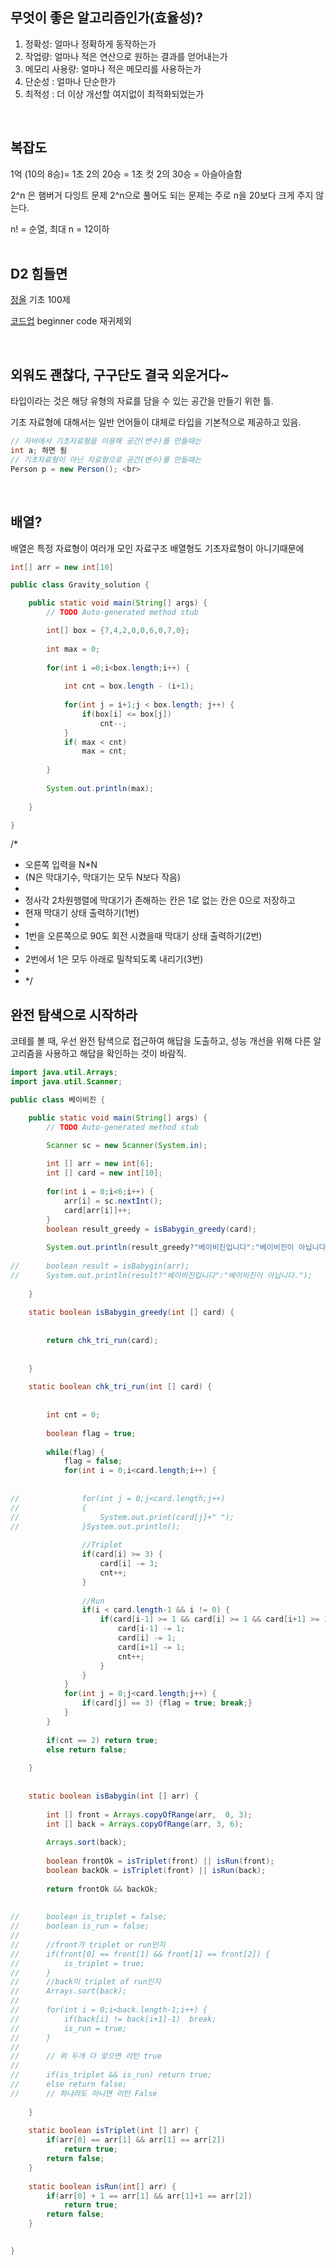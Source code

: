 ## 무엇이 좋은 알고리즘인가(효율성)?
  1. 정확성: 얼마나 정확하게 동작하는가
  2. 작업량: 얼마나 적은 연산으로 원하는 결과를 얻어내는가
  3. 메모리 사용량: 얼마나 적은 메모리를 사용하는가
  4. 단순성 : 얼마나 단순한가
  5. 최적성 : 더 이상 개선할 여지없이 최적화되었는가<br>
<br>

## 복잡도
1억 (10의 8승)= 1초
2의 20승 = 1초 컷
2의 30승 = 아슬아슬함 

2^n 은 햄버거 다잉트 문제
2^n으로 풀어도 되는 문제는
주로 n을 20보다 크게 주지 않는다.

n! = 순열, 최대 n = 12이하<br>
<br>

## D2 힘들면
[정올](http://jungol.co.kr/bbs/board.php?bo_table=pbank&sca=20) 기초 100제

[코드업](https://codeup.kr/problemsetsol.php) beginner code 재귀제외<br>

<br>

## 외워도 괜찮다, 구구단도 결국 외운거다~

타입이라는 것은 해당 유형의 자료를 담을 수 있는 공간을 만들기 위한 틀.

기초 자료형에 대해서는 일반 언어들이 대체로 타입을 기본적으로 제공하고 있음.

```java
// 자바에서 기초자료형을 이용해 공간(변수)를 만들때는
int a; 하면 됨
// 기초자료형이 아닌 자료형으로 공간(변수)를 만들때는
Person p = new Person(); <br>
```

<br>

## 배열?

배열은 특정 자료형이 여러개 모인 자료구조
배열형도 기초자료형이 아니기때문에 

``` java
int[] arr = new int[10]
```


``` java
public class Gravity_solution {

	public static void main(String[] args) {
		// TODO Auto-generated method stub

		int[] box = {7,4,2,0,0,6,0,7,0};
		
		int max = 0;
		
		for(int i =0;i<box.length;i++) {
			
			int cnt = box.length - (i+1);
			
			for(int j = i+1;j < box.length; j++) {
				if(box[i] <= box[j])
					cnt--;
			}
			if( max < cnt)
				max = cnt;
			
		}
		
		System.out.println(max);
		
	}

}
```

/*
 * 오른쪽 입력을 N*N
 * (N은 막대기수, 막대기는 모두 N보다 작음)
 * 
 * 정사각 2차원행렬에 막대기가 존해하는 칸은 1로 없는 칸은 0으로 저장하고
 * 현재 막대기 상태 출력하기(1번)
 * 
 * 1번을 오른쪽으로 90도 회전 시켰을때 막대기 상태 출력하기(2번)
 * 
 * 2번에서 1은 모두 아래로 밀착되도록 내리기(3번)
 * 
 * */


## 완전 탐색으로 시작하라

코테를 볼 때, 우선 완전 탐색으로 접근하여 해답을 도출하고, 성능 개선을 위해 다른 알고리즘을 사용하고 해답을 확인하는 것이 바람직.

``` java
import java.util.Arrays;
import java.util.Scanner;

public class 베이비진 {

	public static void main(String[] args) {
		// TODO Auto-generated method stub

		Scanner sc = new Scanner(System.in);
				
		int [] arr = new int[6];
		int [] card = new int[10];
		
		for(int i = 0;i<6;i++) {
			arr[i] = sc.nextInt();
			card[arr[i]]++;
		}
		boolean result_greedy = isBabygin_greedy(card);
		
		System.out.println(result_greedy?"베이비진입니다":"베이비진이 아닙니다.");
		
//		boolean result = isBabygin(arr);
//		System.out.println(result?"베이비진입니다":"베이비진이 아닙니다.");
		
	}
	
	static boolean isBabygin_greedy(int [] card) {
		
		
		return chk_tri_run(card);
		
		
	}
	
	static boolean chk_tri_run(int [] card) {
		
		
		int cnt = 0;
		
		boolean flag = true;
	
		while(flag) {
			flag = false;
			for(int i = 0;i<card.length;i++) {
				
				
//				for(int j = 0;j<card.length;j++)
//				{
//					System.out.print(card[j]+" ");		
//				}System.out.println();
			
				//Triplet
				if(card[i] >= 3) {
					card[i] -= 3;
					cnt++;
				}
							
				//Run
				if(i < card.length-1 && i != 0) {
					if(card[i-1] >= 1 && card[i] >= 1 && card[i+1] >= 1) {
						card[i-1] -= 1;
						card[i] -= 1;
						card[i+1] -= 1;
						cnt++;
					}
				}			
			}
			for(int j = 0;j<card.length;j++) {
				if(card[j] == 3) {flag = true; break;}
			}
		}
		
		if(cnt == 2) return true;
		else return false;
		
	}
	
	
	static boolean isBabygin(int [] arr) {
		
		int [] front = Arrays.copyOfRange(arr,  0, 3);
		int [] back = Arrays.copyOfRange(arr, 3, 6);
		
		Arrays.sort(back);
		
		boolean frontOk = isTriplet(front) || isRun(front);
		boolean backOk = isTriplet(front) || isRun(back);
		
		return frontOk && backOk;
		
		
//		boolean is_triplet = false;
//		boolean is_run = false;
//		
//		//front가 triplet or run인지
//		if(front[0] == front[1] && front[1] == front[2]) {
//			is_triplet = true;
//		}				
//		//back이 triplet of run인지
//		Arrays.sort(back);
//		
//		for(int i = 0;i<back.length-1;i++) {
//			if(back[i] != back[i+1]-1)	break;
//			is_run = true;
//		}
//		
//		// 위 두개 다 맞으면 리턴 true
//		
//		if(is_triplet && is_run) return true;
//		else return false;
//		// 하나라도 아니면 리턴 False
		
	}
	
	static boolean isTriplet(int [] arr) {
		if(arr[0] == arr[1] && arr[1] == arr[2])
			return true;
		return false;
	}
	
	static boolean isRun(int[] arr) {
		if(arr[0] + 1 == arr[1] && arr[1]+1 == arr[2])
			return true;
		return false;
	}
	

}

```


